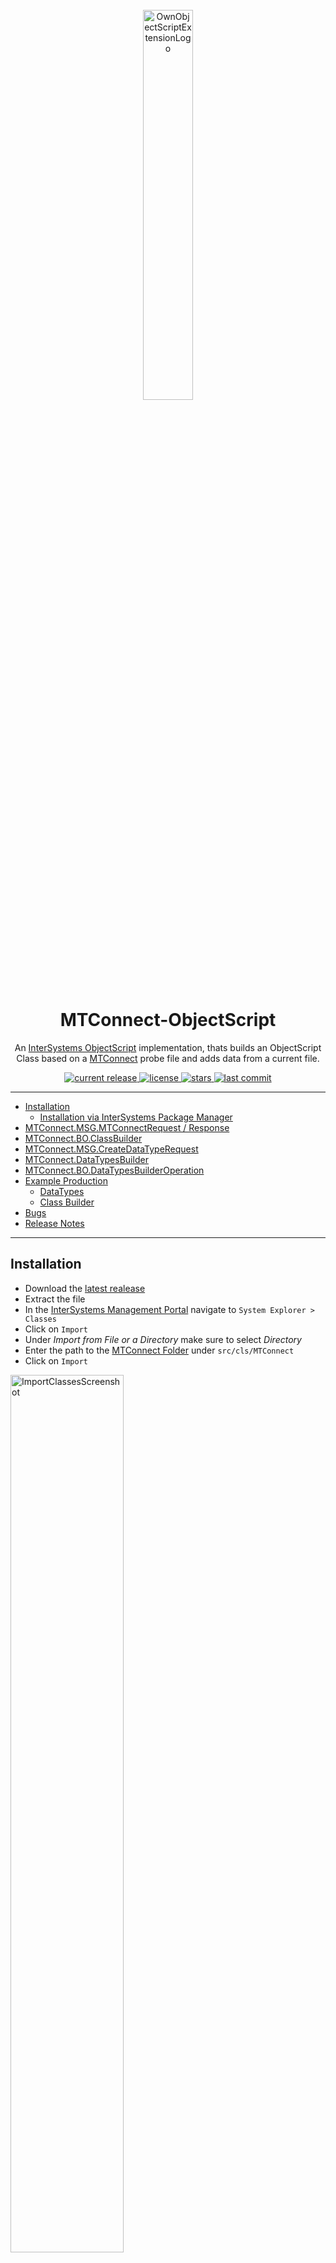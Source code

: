 <div align="center">
    <br />
    <img src="https://raw.githubusercontent.com/intersystems-dach/MTConnect-ObjectScript/master/resources/logo.png" alt="OwnObjectScriptExtensionLogo" width="40%"/>
    <h1>MTConnect-ObjectScript</h1>
    <p>
    An <a href="https://docs.intersystems.com/irislatest/csp/docbook/DocBook.UI.Page.cls?KEY=GCOS_INTRO">InterSystems ObjectScript</a> implementation, thats builds an ObjectScript Class based on a <a href="https://www.mtconnect.org/">MTConnect</a> probe file and adds data from a current file.
    </p>
</div>

<div align="center">
    <a href="https://github.com/intersystems-dach/MTConnect-ObjectScript/releases">
        <img src= "https://img.shields.io/github/v/release/intersystems-dach/MTConnect-ObjectScript?display_name=tag" alt="current release">
    </a>
    <a href="https://github.com/intersystems-dach/MTConnect-ObjectScript/blob/master/LICENSE">
        <img src="https://img.shields.io/github/license/intersystems-dach/MTConnect-ObjectScript" alt="license">
    </a>
    <a href="https://github.com/intersystems-dach/MTConnect-ObjectScript/stargazers">
        <img src="https://img.shields.io/github/stars/intersystems-dach/MTConnect-ObjectScript" alt="stars">
    </a>
    <a href="https://github.com/intersystems-dach/MTConnect-ObjectScript/commits/master">
        <img src="https://img.shields.io/github/last-commit/intersystems-dach/MTConnect-ObjectScript" alt="last commit">
    </a>
</div>

---

-   [Installation](https://github.com/intersystems-dach/MTConnect-ObjectScript#installation)
    -   [Installation via InterSystems Package Manager](#installation-via-intersystems-package-manager)
-   [MTConnect.MSG.MTConnectRequest / Response](https://github.com/intersystems-dach/MTConnect-ObjectScript#mtconnectmsgmtconnectrequest--response)
-   [MTConnect.BO.ClassBuilder](https://github.com/intersystems-dach/MTConnect-ObjectScript#mtconnectboclassbuilder)
-   [MTConnect.MSG.CreateDataTypeRequest](https://github.com/intersystems-dach/MTConnect-ObjectScript#mtconnectmsgcreatedatatyperequest)
-   [MTConnect.DataTypesBuilder](https://github.com/intersystems-dach/MTConnect-ObjectScript#mtconnectdatatypesbuilder)
-   [MTConnect.BO.DataTypesBuilderOperation](https://github.com/intersystems-dach/MTConnect-ObjectScript#mtconnectbodatatypesbuilderoperation)
-   [Example Production](https://github.com/intersystems-dach/MTConnect-ObjectScript#example-production)
    -   [DataTypes](https://github.com/intersystems-dach/MTConnect-ObjectScript#datatypes)
    -   [Class Builder](https://github.com/intersystems-dach/MTConnect-ObjectScript#class-builder)
-   [Bugs](https://github.com/intersystems-dach/MTConnect-ObjectScript#bugs)
-   [Release Notes](https://github.com/intersystems-dach/MTConnect-ObjectScript#release-notes)

---

## Installation

-   Download the [latest realease](https://github.com/intersystems-dach/MTConnect-ObjectScript/releases/latest)
-   Extract the file
-   In the [InterSystems Management Portal](https://docs.intersystems.com/irislatest/csp/docbook/DocBook.UI.Page.cls?KEY=GSA_USING_PORTAL) navigate to `System Explorer > Classes`
-   Click on `Import`
-   Under _Import from File or a Directory_ make sure to select _Directory_
-   Enter the path to the [MTConnect Folder](https://github.com/intersystems-dach/MTConnect-ObjectScript/tree/master/src/cls/MTConnect) under `src/cls/MTConnect`
-   Click on `Import`

<img src="https://raw.githubusercontent.com/intersystems-dach/MTConnect-ObjectScript/master/resources/ImportClassesScreenshot.png" title ="ImportClassesScreenshot" width = "60%"/>

### Installation via InterSystems Package Manager

-   Make sure you have the [InterSystems Package Manager](https://github.com/intersystems/ipm) installed.
-   Then run the following command in the InterSystems terminal:

```bash
zpm "install mtconnect-objectscript"
```

---

## [MTConnect.MSG.MTConnectRequest](https://github.com/intersystems-dach/MTConnect-ObjectScript/blob/master/src/cls/MTConnect/MSG/MTConnectRequest.cls) / [Response](https://github.com/intersystems-dach/MTConnect-ObjectScript/blob/master/src/cls/MTConnect/MSG/MTConnectResponse.cls)

-   `probe`: Holds the data from the probe file.
-   `probeFromFile`: When enabled the probe property contains an absolute path to the probe file. When disabled the probe property contains the probe file as a string.
-   `current`: Holds the data from the current file.
-   `currentToFile`: When enabled the current property contains an absolute path to the current file. When disabled the current property contains the current file as a string.
-   `recievedLine`(optional): Holds a received string. (Used for _cleardata_)
-   `className`(will be set): The complete class name of the generated class.

---

## [MTConnect.BO.ClassBuilder](https://github.com/intersystems-dach/MTConnect-ObjectScript/blob/master/src/cls/MTConnect/BO/ClassBuilder.cls)

A Business Operation, that builts an ObjectScript class based on a MTConnect probe file. After the class is successfully generated, the operation inserts data from a MTConnect current file.

### Request

[MTConnect.MSG.MTConnectRequest](https://github.com/intersystems-dach/MTConnect-ObjectScript/blob/master/src/cls/MTConnect/MSG/MTConnectRequest.cls)

### Response

[MTConnect.MSG.MTConnectResponse](https://github.com/intersystems-dach/MTConnect-ObjectScript/blob/master/src/cls/MTConnect/MSG/MTConnectResponse.cls)

### Settings

#### MTConnect

-   `PackageName`: The package where the class will be generated in.
-   `suffixClass`: A suffix for the class name.
-   `Kind`: _ID_ or _Name_. Sets from which attributes the class will be build.
-   `ClearData`: When enabled deletes all data, when a `***CL***` message is received.
-   `SuperClasses`: Define comma seperated superclasses for the class.

#### MTConnectDataTypes

-   `GenerateDataTypes`: When enabled the MTConnect Datatypes will be generated automatically.
-   `DataTypesPackage`: The package where the MTConnect datatypes exists or will be generated in.
-   `GenerateIsValid`: When enabled generates a IsValid Method for the datatypes
-   `GenerateNormalize`: When enabled generates a Normalize Method for the datatypes
-   `GenerateLogicalToDisplay`: When enabled generates a LogicalToDisplay Method for the datatypes
-   `GenerateDisplayToLogical`: When enabled generates a DisplayToLogical Method for the datatypes

#### LOG

-   `Log`: When enabled all changes will be written to a log file.
-   `LogFile`: An absolute path to the log file.

---

## [MTConnect.MSG.CreateDataTypeRequest](https://github.com/intersystems-dach/MTConnect-ObjectScript/blob/master/src/cls/MTConnect/MSG/CreateDataTypeRequest.cls)

-   `Name`: The name of the datatype.
-   `Unit`: The unit to display the datatype with.
-   `DataType`: The underlying ObjectScript type (Currently only works with _%String_, _%Integer_ and _%Double_).
-   `AllowedStringValues`: Comma separated list for the allowed values. If left empty all values will be allowed. (only used when `DataType` is _%String_)
-   `AllowedNumericMaxValue`: The maximum value that is allowed. If left empty all values will be allowed. (only used when `DataType` is _%Double_ or _%Integer_)
-   `AllowedNumericMinValue`: The minimum value that is allowed. If left empty all values will be allowed. (only used when `DataType` is _%Double_ or _%Integer_)

---

## [MTConnect.DataTypesBuilder](https://github.com/intersystems-dach/MTConnect-ObjectScript/blob/master/src/cls/MTConnect/DataTypesBuilder.cls)

Builds MTConnect Datatypes based on a [MTConnect.MSG.CreateDataTypeRequest](https://github.com/intersystems-dach/MTConnect-ObjectScript/blob/master/cls/MTConnect/MSG/CreateDataTypeRequest.cls).

### Execute Method

-   `pRequest`: The [MTConnect.MSG.CreateDataTypeRequest](https://github.com/intersystems-dach/MTConnect-ObjectScript/blob/master/src/cls/MTConnect/MSG/CreateDataTypeRequest.cls)
-   `pPackage`: The package name to store the datatypes (Default is _MTConnect.DataTypes_)
-   `pGenerateIsValid`: If enabled generates the _IsValid_ method for the datatype (enabled by default)
-   `pGenerateNormalize`: If enabled generates the _Normalize_ method for the datatype (enabled by default)
-   `pGenerateDisplayToLogical`: If enabled generates the _DisplayToLogical_ method for the datatype (enabled by default)
-   `pGenerateLogicalToDisplay`: If enabled generates the _LogicalToDisplay_ method for the datatype (enabled by default)

---

## [MTConnect.BO.DataTypesBuilderOperation](https://github.com/intersystems-dach/MTConnect-ObjectScript/blob/master/src/cls/MTConnect/BO/DataTypesBuilderOperation.cls)

A Business Operation to build MTConnect Datatypes based on a [MTConnect.MSG.CreateDataTypeRequest](https://github.com/intersystems-dach/MTConnect-ObjectScript/blob/master/src/cls/MTConnect/MSG/CreateDataTypeRequest.cls).

### Request

[MTConnect.MSG.CreateDataTypeRequest](https://github.com/intersystems-dach/MTConnect-ObjectScript/blob/master/src/cls/MTConnect/MSG/CreateDataTypeRequest.cls)

### Response

[Ens.StringResponse](https://docs.intersystems.com/irislatest/csp/documatic/%25CSP.Documatic.cls?LIBRARY=ENSLIB&CLASSNAME=Ens.StringResponse)

### Settings

#### DataType

-   `Package`: The package name to store the datatypes (Default is _MTConnect.DataTypes_)
-   `IsValid`: If enabled generates the _IsValid_ method for the datatype
-   `Normalize`: If enabled generates the _Normalize_ method for the datatype
-   `DisplayToLogical`: If enabled generates the _DisplayToLogical_ method for the datatype
-   `LogicalToDisplay`: If enabled generates the _LogicalToDisplay_ method for the datatype

> Tip: Hava a look at [MTConnect.DataTypes](https://github.com/intersystems-dach/MTConnect-ObjectScript/tree/master/src/cls/MTConnect/DataTypes) for some default MTConnect DataTypes.

---

## [Example Production](https://github.com/intersystems-dach/MTConnect-ObjectScript/tree/master/src/cls/MTConnect/ExampleProduction)

A simple [Production](https://github.com/intersystems-dach/MTConnect-ObjectScript/blob/master/src/cls/MTConnect/ExampleProduction/Production.cls) to show the usage of the [DataTypesBuilder Operation](https://github.com/intersystems-dach/MTConnect-ObjectScript/blob/master/src/cls/MTConnect/BO/DataTypesBuilderOperation.cls) and the [ClassBuilder Operation](https://github.com/intersystems-dach/MTConnect-ObjectScript/blob/master/src/cls/MTConnect/BO/ClassBuilder.cls).

How to open and start the Production:

-   In the InterSystems Management Portal navigate to `Interoperabilty > Configure > Production > Go`
-   Click on `Production Settings`
-   Navigate to `Actions > Open`
-   Choose `MTConnect > ExampleProduction > Production > Go`
-   Click on `Start`

### DataTypes

An example for how to use the [DataTypesBuilder Operation](https://github.com/intersystems-dach/MTConnect-ObjectScript/blob/master/src/cls/MTConnect/BO/DataTypesBuilderOperation.cls) to create MTConnect DataTypes.

-   From the _category_ dropdown menu choose `DataTypes`
-   Choose the `DataTypes Process`
-   Navigate to `Actions > Test`
-   From the _Request Type_ dropdown menu choose `Ens.StringRequest`
    -   Type in the `StringValue` field _String_ to generate a String MTConnect DataType
        **OR**
    -   Type in the `StringValue` field _Double_ to generate a Double MTConnect DataType
        **OR**
    -   Type in the `StringValue` field _Inetger_ to generate a Integer MTConnect DataType
-   Click on `Invoke Testing Service`
-   You can follow the _Visual Trace_ to see how the DataType was created
-   You will find the DataTypes under `MTConnect.ExampleProduction.DataTypes`

![resources/ExampleProductionDataTypesDemo](https://raw.githubusercontent.com/intersystems-dach/MTConnect-ObjectScript/master/resources/ExampleProductionDataTypesDemo.gif)

### Class Builder

An example for how to use the [ClassBuilder Operation](https://github.com/intersystems-dach/MTConnect-ObjectScript/blob/master/src/cls/MTConnect/BO/ClassBuilder.cls) to create MTConnect Class from a MTConnect [Probe](http://mtconnect.mazakcorp.com:5609/probe) and [Current](http://mtconnect.mazakcorp.com:5609/current) file.

-   From the _category_ dropdown menu choose `Class Builder`
-   Choose the `Class Builder Process`
-   Navigate to `Actions > Test`
-   From the _Request Type_ dropdown menu choose `Ens.Request`
-   Click on `Invoke Testing Service`
-   You can follow the _Visual Trace_ to see how the MTConnect Class was created
-   You will find the MTConnect Class under `MTConnect.ExampleProduction.BuiltClasses`
-   The Operation will also generate MTConnect DataTypes based on the files. You can find them under `MTConnect.ExampleProduction.DataTypes`

![resources/ExampleProductionClassBuilderDemo](https://raw.githubusercontent.com/intersystems-dach/MTConnect-ObjectScript/master/resources/ExampleProductionClassBuilderDemo.gif)

---

## Bugs

-   _no known bugs_

---
## DOCKER Support
### Prerequisites   
Make sure you have [git](https://git-scm.com/book/en/v2/Getting-Started-Installing-Git) and [Docker desktop](https://www.docker.com/products/docker-desktop) installed.    
### Installation    
Clone/git pull the repo into any local directory
```
$ git clone https://github.com/intersystems-dach/MTConnect-ObjectScript.git   
```
Open the terminal in this directory and run:
```
$ docker-compose build
```
Run IRIS container with your project:
```
$ docker-compose up -d
```
Test from docker console
```
$ docker-compose exec iris1 iris session iris
USER>
```
or using **WebTerminal**
```
http://localhost:42773/terminal/
```  

---

## [Release Notes](https://github.com/intersystems-dach/MTConnect-ObjectScript/blob/master/CHANGELOG.md)

### [v0.0.5](https://github.com/intersystems-dach/MTConnect-ObjectScript/tree/0.0.5)

---

View on [InterSystems Open Exchange](https://openexchange.intersystems.com/package/MTConnect-ObjectScript).

View the related article on [InterSystems Developer Community](https://community.intersystems.com/post/mtconnect-objectscript-implementation).

---

by [Jannis S.](https://github.com/jstegman-isc) & [Philipp B.](https://github.com/cophilot)

<!--powered by [InterSystems](https://www.intersystems.com/).

_This application is **not** supported by InterSystems Corporation._-->
